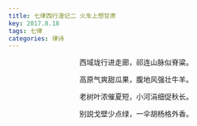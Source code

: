```yaml
---
title: 七律西行漫记二 火车上想甘肃
key: 2017.8.18
tags: 七律
categories: 律诗
---
```


<p align="center">西域垅行进走廊，祁连山脉似脊粱。
</p>
<p align="center">高原气爽甜瓜果，腹地风强壮牛羊。
</p>
<p align="center">老树叶浓催夏短，小河涓细促秋长。
</p>
<p align="center">别説戈壁少点绿，一伞胡杨格外香。
</p>

